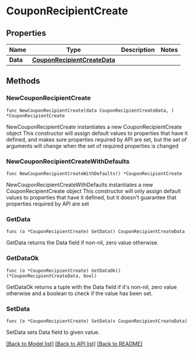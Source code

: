 # CouponRecipientCreate

## Properties

Name | Type | Description | Notes
------------ | ------------- | ------------- | -------------
**Data** | [**CouponRecipientCreateData**](CouponRecipientCreateData.md) |  | 

## Methods

### NewCouponRecipientCreate

`func NewCouponRecipientCreate(data CouponRecipientCreateData, ) *CouponRecipientCreate`

NewCouponRecipientCreate instantiates a new CouponRecipientCreate object
This constructor will assign default values to properties that have it defined,
and makes sure properties required by API are set, but the set of arguments
will change when the set of required properties is changed

### NewCouponRecipientCreateWithDefaults

`func NewCouponRecipientCreateWithDefaults() *CouponRecipientCreate`

NewCouponRecipientCreateWithDefaults instantiates a new CouponRecipientCreate object
This constructor will only assign default values to properties that have it defined,
but it doesn't guarantee that properties required by API are set

### GetData

`func (o *CouponRecipientCreate) GetData() CouponRecipientCreateData`

GetData returns the Data field if non-nil, zero value otherwise.

### GetDataOk

`func (o *CouponRecipientCreate) GetDataOk() (*CouponRecipientCreateData, bool)`

GetDataOk returns a tuple with the Data field if it's non-nil, zero value otherwise
and a boolean to check if the value has been set.

### SetData

`func (o *CouponRecipientCreate) SetData(v CouponRecipientCreateData)`

SetData sets Data field to given value.



[[Back to Model list]](../README.md#documentation-for-models) [[Back to API list]](../README.md#documentation-for-api-endpoints) [[Back to README]](../README.md)


